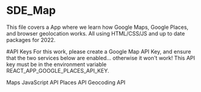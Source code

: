 # SDE_Map
This file covers a App where we learn how Google Maps, Google Places, and browser geolocation works. All using HTML/CSS/JS and up to date packages for 2022.

#API Keys
For this  work, please create a Google Map API Key, and ensure that the two services below are enabled... otherwise it won't work! This API key must be in the environment variable REACT_APP_GOOGLE_PLACES_API_KEY.

Maps JavaScript API
Places API
Geocoding API

